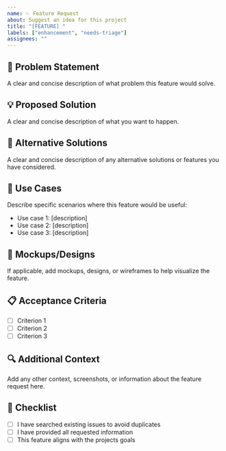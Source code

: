 ```yaml
---
name: ✨ Feature Request
about: Suggest an idea for this project
title: "[FEATURE] "
labels: ["enhancement", "needs-triage"]
assignees: ""
---
```


## 🎯 Problem Statement
A clear and concise description of what problem this feature would solve.

## 💡 Proposed Solution
A clear and concise description of what you want to happen.

## 🔄 Alternative Solutions
A clear and concise description of any alternative solutions or features you have considered.

## 📱 Use Cases
Describe specific scenarios where this feature would be useful:
- Use case 1: [description]
- Use case 2: [description]
- Use case 3: [description]

## 🎨 Mockups/Designs
If applicable, add mockups, designs, or wireframes to help visualize the feature.

## 📋 Acceptance Criteria
- [ ] Criterion 1
- [ ] Criterion 2
- [ ] Criterion 3

## 🔍 Additional Context
Add any other context, screenshots, or information about the feature request here.

## 📝 Checklist
- [ ] I have searched existing issues to avoid duplicates
- [ ] I have provided all requested information
- [ ] This feature aligns with the projects goals
